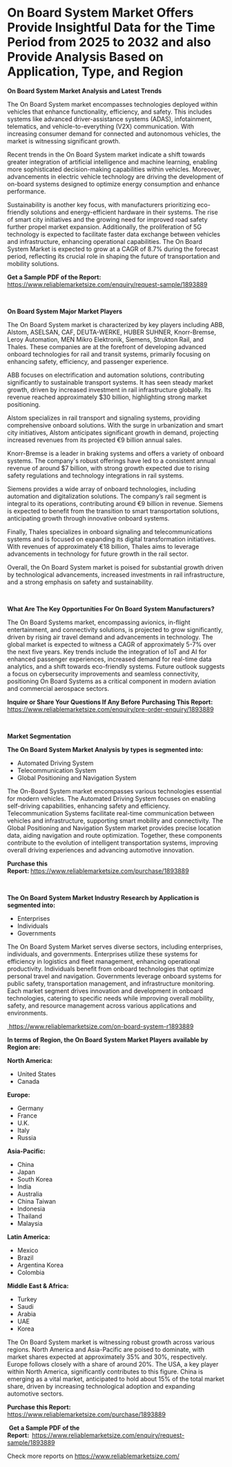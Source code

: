 <p><h1>On Board System Market Offers Provide Insightful Data for the Time Period from 2025 to 2032 and also Provide Analysis Based on Application, Type, and Region</h1></p><p><strong>On Board System Market Analysis and Latest Trends</strong></p>
<p><p>The On Board System market encompasses technologies deployed within vehicles that enhance functionality, efficiency, and safety. This includes systems like advanced driver-assistance systems (ADAS), infotainment, telematics, and vehicle-to-everything (V2X) communication. With increasing consumer demand for connected and autonomous vehicles, the market is witnessing significant growth.</p><p>Recent trends in the On Board System market indicate a shift towards greater integration of artificial intelligence and machine learning, enabling more sophisticated decision-making capabilities within vehicles. Moreover, advancements in electric vehicle technology are driving the development of on-board systems designed to optimize energy consumption and enhance performance.</p><p>Sustainability is another key focus, with manufacturers prioritizing eco-friendly solutions and energy-efficient hardware in their systems. The rise of smart city initiatives and the growing need for improved road safety further propel market expansion. Additionally, the proliferation of 5G technology is expected to facilitate faster data exchange between vehicles and infrastructure, enhancing operational capabilities. The On Board System Market is expected to grow at a CAGR of 8.7% during the forecast period, reflecting its crucial role in shaping the future of transportation and mobility solutions.</p></p>
<p><strong>Get a Sample PDF of the Report:&nbsp;</strong> <a href="https://www.reliablemarketsize.com/enquiry/request-sample/1893889?utm_campaign=1143&utm_medium=2&utm_source=Github&utm_content=ia&utm_term=11032025&utm_id=on-board-system">https://www.reliablemarketsize.com/enquiry/request-sample/1893889</a></p>
<p>&nbsp;</p>
<p><strong>On Board System Major Market Players</strong></p>
<p><p>The On Board System market is characterized by key players including ABB, Alstom, ASELSAN, CAF, DEUTA-WERKE, HUBER SUHNER, Knorr-Bremse, Leroy Automation, MEN Mikro Elektronik, Siemens, Strukton Rail, and Thales. These companies are at the forefront of developing advanced onboard technologies for rail and transit systems, primarily focusing on enhancing safety, efficiency, and passenger experience.</p><p>ABB focuses on electrification and automation solutions, contributing significantly to sustainable transport systems. It has seen steady market growth, driven by increased investment in rail infrastructure globally. Its revenue reached approximately $30 billion, highlighting strong market positioning.</p><p>Alstom specializes in rail transport and signaling systems, providing comprehensive onboard solutions. With the surge in urbanization and smart city initiatives, Alstom anticipates significant growth in demand, projecting increased revenues from its projected €9 billion annual sales.</p><p>Knorr-Bremse is a leader in braking systems and offers a variety of onboard systems. The company's robust offerings have led to a consistent annual revenue of around $7 billion, with strong growth expected due to rising safety regulations and technology integrations in rail systems.</p><p>Siemens provides a wide array of onboard technologies, including automation and digitalization solutions. The company’s rail segment is integral to its operations, contributing around €9 billion in revenue. Siemens is expected to benefit from the transition to smart transportation solutions, anticipating growth through innovative onboard systems.</p><p>Finally, Thales specializes in onboard signaling and telecommunications systems and is focused on expanding its digital transformation initiatives. With revenues of approximately €18 billion, Thales aims to leverage advancements in technology for future growth in the rail sector.</p><p>Overall, the On Board System market is poised for substantial growth driven by technological advancements, increased investments in rail infrastructure, and a strong emphasis on safety and sustainability.</p></p>
<p>&nbsp;</p>
<p><strong>What Are The Key Opportunities For On Board System Manufacturers?</strong></p>
<p><p>The On Board Systems market, encompassing avionics, in-flight entertainment, and connectivity solutions, is projected to grow significantly, driven by rising air travel demand and advancements in technology. The global market is expected to witness a CAGR of approximately 5-7% over the next five years. Key trends include the integration of IoT and AI for enhanced passenger experiences, increased demand for real-time data analytics, and a shift towards eco-friendly systems. Future outlook suggests a focus on cybersecurity improvements and seamless connectivity, positioning On Board Systems as a critical component in modern aviation and commercial aerospace sectors.</p></p>
<p><strong>Inquire or Share Your Questions If Any Before Purchasing This Report:</strong> <a href="https://www.reliablemarketsize.com/enquiry/pre-order-enquiry/1893889?utm_campaign=1143&utm_medium=2&utm_source=Github&utm_content=ia&utm_term=11032025&utm_id=on-board-system">https://www.reliablemarketsize.com/enquiry/pre-order-enquiry/1893889</a></p>
<p>&nbsp;</p>
<p><strong>Market Segmentation</strong></p>
<p><strong>The On Board System Market Analysis by types is segmented into:</strong></p>
<p><ul><li>Automated Driving System</li><li>Telecommunication System</li><li>Global Positioning and Navigation System</li></ul></p>
<p><p>The On-Board System market encompasses various technologies essential for modern vehicles. The Automated Driving System focuses on enabling self-driving capabilities, enhancing safety and efficiency. Telecommunication Systems facilitate real-time communication between vehicles and infrastructure, supporting smart mobility and connectivity. The Global Positioning and Navigation System market provides precise location data, aiding navigation and route optimization. Together, these components contribute to the evolution of intelligent transportation systems, improving overall driving experiences and advancing automotive innovation.</p></p>
<p><strong>Purchase this Report:&nbsp;</strong><a href="https://www.reliablemarketsize.com/purchase/1893889?utm_campaign=1143&utm_medium=2&utm_source=Github&utm_content=ia&utm_term=11032025&utm_id=on-board-system">https://www.reliablemarketsize.com/purchase/1893889</a></p>
<p>&nbsp;</p>
<p><strong>The On Board System Market Industry Research by Application is segmented into:</strong></p>
<p><ul><li>Enterprises</li><li>Individuals</li><li>Governments</li></ul></p>
<p><p>The On Board System Market serves diverse sectors, including enterprises, individuals, and governments. Enterprises utilize these systems for efficiency in logistics and fleet management, enhancing operational productivity. Individuals benefit from onboard technologies that optimize personal travel and navigation. Governments leverage onboard systems for public safety, transportation management, and infrastructure monitoring. Each market segment drives innovation and development in onboard technologies, catering to specific needs while improving overall mobility, safety, and resource management across various applications and environments.</p></p>
<p><a href="https://www.reliablemarketsize.com/on-board-system-r1893889?utm_campaign=1143&utm_medium=2&utm_source=Github&utm_content=ia&utm_term=11032025&utm_id=on-board-system">&nbsp;https://www.reliablemarketsize.com/on-board-system-r1893889</a></p>
<p><strong>In terms of Region, the On Board System Market Players available by Region are:</strong></p>
<p>
    <p> <strong> North America: </strong>
        <ul>
            <li>United States</li>
            <li>Canada</li>
        </ul>
        </p> 
    <p> <strong> Europe: </strong>
        <ul>
            <li>Germany</li>
            <li>France</li>
            <li>U.K.</li>
            <li>Italy</li>
            <li>Russia</li>
        </ul>
        </p> 
    <p> <strong> Asia-Pacific: </strong>
        <ul>
            <li>China</li>
            <li>Japan</li>
            <li>South Korea</li>
            <li>India</li>
            <li>Australia</li>
            <li>China Taiwan</li>
            <li>Indonesia</li>
            <li>Thailand</li>
            <li>Malaysia</li>
        </ul>
        </p> 
    <p> <strong> Latin America: </strong>
        <ul>
            <li>Mexico</li>
            <li>Brazil</li>
            <li>Argentina Korea</li>
            <li>Colombia</li>
        </ul>
        </p> 
    <p> <strong> Middle East & Africa: </strong>
        <ul>
            <li>Turkey</li>
            <li>Saudi</li>
            <li>Arabia</li>
            <li>UAE</li>
            <li>Korea</li>
        </ul>
    </p>
    </p>
<p><p>The On Board System market is witnessing robust growth across various regions. North America and Asia-Pacific are poised to dominate, with market shares expected at approximately 35% and 30%, respectively. Europe follows closely with a share of around 20%. The USA, a key player within North America, significantly contributes to this figure. China is emerging as a vital market, anticipated to hold about 15% of the total market share, driven by increasing technological adoption and expanding automotive sectors.</p></p>
<p><strong>Purchase this Report: </strong><a href="https://www.reliablemarketsize.com/purchase/1893889?utm_campaign=1143&utm_medium=2&utm_source=Github&utm_content=ia&utm_term=11032025&utm_id=on-board-system">https://www.reliablemarketsize.com/purchase/1893889</a></p>
<p>&nbsp;<strong>Get a Sample PDF of the Report:&nbsp;&nbsp;</strong><a href="https://www.reliablemarketsize.com/enquiry/request-sample/1893889?utm_campaign=1143&utm_medium=2&utm_source=Github&utm_content=ia&utm_term=11032025&utm_id=on-board-system">https://www.reliablemarketsize.com/enquiry/request-sample/1893889</a></p>
<p><strong></strong></p>
<p>Check more reports on <a href="https://www.reliablemarketsize.com/?utm_campaign=1143&utm_medium=2&utm_source=Github&utm_content=ia&utm_term=11032025&utm_id=on-board-system">https://www.reliablemarketsize.com/</a></p>